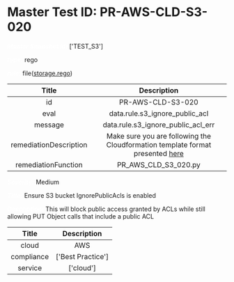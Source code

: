 



# Master Test ID: PR-AWS-CLD-S3-020


***<font color="white">Master Snapshot Id:</font>*** ['TEST_S3']

***<font color="white">type:</font>*** rego

***<font color="white">rule:</font>*** file([storage.rego])  
  
  
  
  

|Title|Description|
| :---: | :---: |
|id|PR-AWS-CLD-S3-020|
|eval|data.rule.s3_ignore_public_acl|
|message|data.rule.s3_ignore_public_acl_err|
|remediationDescription|Make sure you are following the Cloudformation template format presented <a href='https://docs.aws.amazon.com/AWSCloudFormation/latest/UserGuide/aws-properties-s3-bucket-publicaccessblockconfiguration.html#cfn-s3-bucket-publicaccessblockconfiguration-ignorepublicacls' target='_blank'>here</a>|
|remediationFunction|PR_AWS_CLD_S3_020.py|


***<font color="white">Severity:</font>*** Medium

***<font color="white">Title:</font>*** Ensure S3 bucket IgnorePublicAcls is enabled

***<font color="white">Description:</font>*** This will block public access granted by ACLs while still allowing PUT Object calls that include a public ACL  
  
  

|Title|Description|
| :---: | :---: |
|cloud|AWS|
|compliance|['Best Practice']|
|service|['cloud']|



[storage.rego]: https://github.com/prancer-io/prancer-compliance-test/tree/master/aws/cloud/storage.rego
